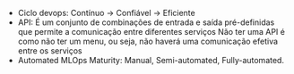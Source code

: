 * Ciclo devops:
  Contínuo -> Confiável -> Eficiente
* API: É um conjunto de combinações de entrada e saída pré-definidas que permite a comunicação entre diferentes serviços
    Não ter uma API é como não ter um menu, ou seja, não haverá uma comunicação efetiva entre os serviços
* Automated MLOps Maturity: Manual, Semi-automated, Fully-automated.

